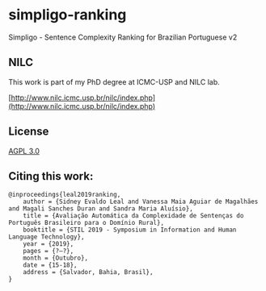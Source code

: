 # simpligo-ranking
Simpligo - Sentence Complexity Ranking for Brazilian Portuguese v2

## NILC
This work is part of my PhD degree at ICMC-USP and NILC lab.

[http://www.nilc.icmc.usp.br/nilc/index.php](http://www.nilc.icmc.usp.br/nilc/index.php)

## License
[AGPL 3.0](https://www.gnu.org/licenses/agpl-3.0.pt-br.html)


## Citing this work:
````
@inproceedings{leal2019ranking,
    author = {Sidney Evaldo Leal and Vanessa Maia Aguiar de Magalhães and Magali Sanches Duran and Sandra Maria Aluísio},
    title = {Avaliação Automática da Complexidade de Sentenças do Português Brasileiro para o Domínio Rural},
    booktitle = {STIL 2019 - Symposium in Information and Human Language Technology},
    year = {2019},
    pages = {?–?},
    month = {Outubro},
    date = {15-18},
    address = {Salvador, Bahia, Brasil},
}
````
